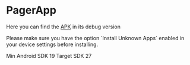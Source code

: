 # PagerApp

Here you can find the [APK](https://drive.google.com/file/d/1O6kSbufFu_ex_GkUIi751qmH8-nPIFC7/view?usp=sharing) in its debug version

Please make sure you have the option ´Install Unknown Apps´ enabled in your device settings before installing.

Min Android SDK 19
Target SDK 27
